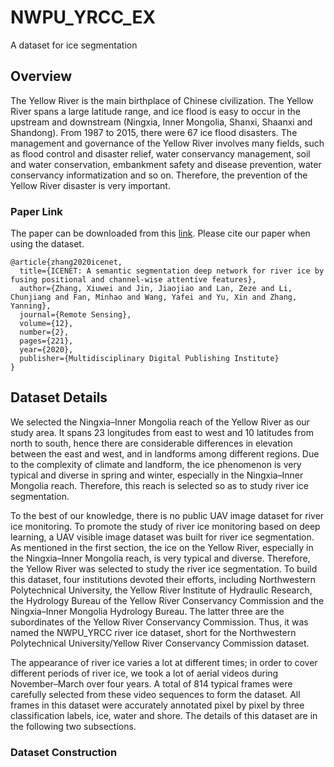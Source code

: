 # NWPU_YRCC_EX
A dataset for ice segmentation
## Overview
The Yellow River is the main birthplace of Chinese civilization. The Yellow River spans a large latitude range, and ice flood is easy to occur in the upstream and downstream (Ningxia, Inner Mongolia, Shanxi, Shaanxi and Shandong). From 1987 to 2015, there were 67 ice flood disasters. The management and governance of the Yellow River involves many fields, such as flood control and disaster relief, water conservancy management, soil and water conservation, embankment safety and disease prevention, water conservancy informatization and so on. Therefore, the prevention of the Yellow River disaster is very important.
### Paper Link
The paper can be downloaded from this [link](https://www.researchgate.net/publication/338489960_ICENET_A_Semantic_Segmentation_Deep_Network_for_River_Ice_by_Fusing_Positional_and_Channel-Wise_Attentive_Features). 
Please cite our paper when using the dataset.
```
@article{zhang2020icenet,
  title={ICENET: A semantic segmentation deep network for river ice by fusing positional and channel-wise attentive features},
  author={Zhang, Xiuwei and Jin, Jiaojiao and Lan, Zeze and Li, Chunjiang and Fan, Minhao and Wang, Yafei and Yu, Xin and Zhang, Yanning},
  journal={Remote Sensing},
  volume={12},
  number={2},
  pages={221},
  year={2020},
  publisher={Multidisciplinary Digital Publishing Institute}
}
```
## Dataset Details
We selected the Ningxia–Inner Mongolia reach of the Yellow River as our study area. It spans 23 longitudes from east to west and 10 latitudes from north to south, hence there are considerable differences in elevation between the east and west, and in landforms among different regions. Due to the complexity of climate and landform, the ice phenomenon is very typical and diverse in spring and winter, especially in the Ningxia–Inner Mongolia reach. Therefore, this reach is selected so as to study river ice segmentation.

To the best of our knowledge, there is no public UAV image dataset for river ice monitoring. To promote the study of river ice monitoring based on deep learning, a UAV visible image dataset was built for river ice segmentation. As mentioned in the first section, the ice on the Yellow River, especially in the Ningxia–Inner Mongolia reach, is very typical and diverse. Therefore, the Yellow River was selected to study the river ice segmentation. To build this dataset, four institutions devoted their efforts, including Northwestern Polytechnical University, the Yellow River Institute of Hydraulic Research, the Hydrology Bureau of the Yellow River Conservancy Commission and the Ningxia–Inner Mongolia Hydrology Bureau. The latter three are the subordinates of the Yellow River Conservancy Commission. Thus, it was named the NWPU_YRCC river ice dataset, short for the Northwestern Polytechnical University/Yellow River Conservancy Commission dataset.

The appearance of river ice varies a lot at different times; in order to cover different periods of river ice, we took a lot of aerial videos during November–March over four years. A total of 814 typical frames were carefully selected from these video sequences to form the dataset. All frames in this dataset were accurately annotated pixel by pixel by three classification labels, ice, water and shore. The details of this dataset are in the following two subsections.
### Dataset Construction
